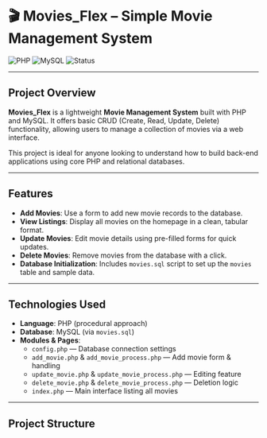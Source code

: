 # 🎬 Movies_Flex – Simple Movie Management System

![PHP](https://img.shields.io/badge/PHP-7.4%2B-blue?logo=php&logoColor=white)
![MySQL](https://img.shields.io/badge/MySQL-Database-lightblue?logo=mysql&logoColor=white)
![Status](https://img.shields.io/badge/Status-Completed-green)

---

##  Project Overview

**Movies_Flex** is a lightweight **Movie Management System** built with PHP and MySQL. It offers basic CRUD (Create, Read, Update, Delete) functionality, allowing users to manage a collection of movies via a web interface.

This project is ideal for anyone looking to understand how to build back-end applications using core PHP and relational databases.

---

##  Features

- **Add Movies**: Use a form to add new movie records to the database.
- **View Listings**: Display all movies on the homepage in a clean, tabular format.
- **Update Movies**: Edit movie details using pre-filled forms for quick updates.
- **Delete Movies**: Remove movies from the database with a click.
- **Database Initialization**: Includes `movies.sql` script to set up the `movies` table and sample data.

---

##  Technologies Used

- **Language**: PHP (procedural approach)
- **Database**: MySQL (via `movies.sql`)
- **Modules & Pages**:
  - `config.php` — Database connection settings
  - `add_movie.php` & `add_movie_process.php` — Add movie form & handling
  - `update_movie.php` & `update_movie_process.php` — Editing feature
  - `delete_movie.php` & `delete_movie_process.php` — Deletion logic
  - `index.php` — Main interface listing all movies

---

##  Project Structure

